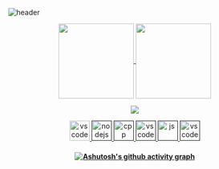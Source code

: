 ![header](https://capsule-render.vercel.app/api?type=waving&color=auto&height=220&section=header&text=Gans92%20&fontSize=60&animation=fadeIn&fontAlignY=38&desc=22yo%20Software%20Developer&descAlignY=51&descAlign=62)
<div style="width: 10px;"></div>

<p align="center">
  <a href="https://github.com/gans92">
    <img
      align="center"
      height="150em"
      src="https://github-readme-stats.vercel.app/api?username=Gans92&show_icons=true&include_all_commits=true&count_private=true&theme=tokyonight"
    />
  </a>
  <a href="https://github.com/gans92">
    <img
      align="center"
      height="150em"
      src="https://github-readme-stats.vercel.app/api/top-langs/?username=Gans92&show_icons=true&include_all_commits=true&count_private=true&layout=compact&theme=tokyonight"
    />
  </a>
</p>

<p align="center">
  <a href="https://github.com/gans92">
    <img
      align="center"
      src="https://github-profile-trophy.vercel.app/?username=gans92&theme=onedark&no-frame=true&row=1&&margin-w=20&no-bg=true"/>
  </a>
</a>
</p>

 <p align="center">
   <a href="https://code.visualstudio.com/">
      <img src="https://cdn.jsdelivr.net/gh/devicons/devicon/icons/vscode/vscode-original.svg" alt="vscode" width="40" height="40"/>
   </a>
  <a href="">
      <img src="https://github.com/get-icon/geticon/blob/master/icons/git-icon.svg" alt="nodejs" width="40" height="40"/>
   </a>
   <a href="">
      <img src="https://github.com/get-icon/geticon/blob/master/icons/html-5.svg" alt="cpp" width="40" height="40"/>
  </a>
  <a href="">
      <img src="https://github.com/get-icon/geticon/blob/master/icons/css-3.svg" alt="vscode" width="40" height="40"/>
   </a>
   <a href="">
      <img src="https://github.com/get-icon/geticon/blob/master/icons/javascript.svg" alt="js" width="40" height="40"/>
   </a>
   <a href="">
      <img src="https://github.com/get-icon/geticon/blob/master/icons/bootstrap.svg" alt="vscode" width="40" height="40"/>
   </a>
</p>
<h4 align="center">
  
 [![Ashutosh's github activity graph](https://activity-graph.herokuapp.com/graph?username=Gans92&theme=redical)](https://github.com/ashutosh00710/github-readme-activity-graph)
